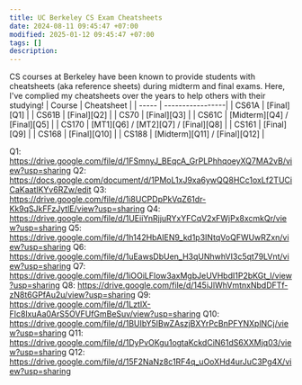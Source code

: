 ```yaml
---
title: UC Berkeley CS Exam Cheatsheets
date: 2024-08-11 09:45:47 +07:00
modified: 2025-01-12 09:45:47 +07:00
tags: []
description:
---
```


CS courses at Berkeley have been known to provide students with cheatsheets (aka reference sheets) during midterm and final exams. Here, I've complied my cheatsheets over the years to help others with their studying!
| Course | Cheatsheet |
| ----- | -----------------|
| CS61A | [Final][Q1] |
| CS61B | [Final][Q2] |
| CS70 | [Final][Q3] |
| CS61C | [Midterm][Q4] / [Final][Q5] |
| CS170 | [MT1][Q6] / [MT2][Q7] / [Final][Q8] |
| CS161 | [Final][Q9] |
| CS168 | [Final][Q10] |
| CS188 | [Midterm][Q11] / [Final][Q12] |

Q1: https://drive.google.com/file/d/1FSmnyJ_BEqcA_GrPLPhhqoeyXQ7MA2vB/view?usp=sharing
Q2: https://docs.google.com/document/d/1PMoL1xJ9xa6ywQQ8HCc1oxLf2TUCiCaKaatlKYv6RZw/edit
Q3: https://drive.google.com/file/d/1i8UCPDpPkVqZ61dr-Kk9qSJkFFzJytlE/view?usp=sharing
Q4: https://drive.google.com/file/d/1UEiiYnRjjuRYxYFCqV2xFWjPx8xcmkQr/view?usp=sharing
Q5: https://drive.google.com/file/d/1h142HbAIEN9_kd1p3INtqVoQFWUwRZxn/view?usp=sharing
Q6: https://drive.google.com/file/d/1uEawsDbUen_H3qUNhwhVI3c5qt79LVnt/view?usp=sharing
Q7: https://drive.google.com/file/d/1iOOiLFlow3axMgbJeUVHbdI1P2bKGt_l/view?usp=sharing
Q8: https://drive.google.com/file/d/145iJlWhVmtnxNbdDFTf-zN8t6GPfAu2u/view?usp=sharing
Q9: https://drive.google.com/file/d/1LztlX-FIc8lxuAa0ArS5OVFUfGmBeSuv/view?usp=sharing
Q10: https://drive.google.com/file/d/1BUIbY5IBwZAszjBXYrPcBnPFYNXplNCj/view?usp=sharing
Q11: https://drive.google.com/file/d/1DyPvOKgu1ogtaKckdCiN61dS6XXMjq03/view?usp=sharing
Q12: https://drive.google.com/file/d/15F2NaNz8c1RF4q_uOoXHd4urJuC3Pg4X/view?usp=sharing
